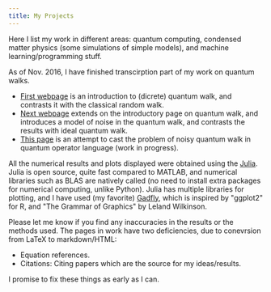 ```yaml
---
title: My Projects
---
```


Here I list my work in different areas: quantum computing, condensed matter physics (some simulations of simple models), and machine learning/programming stuff.

As of Nov. 2016, I have finished transcirption part of my work on quantum walks.

- [First webpage](/work/quantumwalk_intro.html) is an introduction to (dicrete) quantum walk, and contrasts it with the classical random walk.  
- [Next webpage](/work/quantumwalk_noisy.html) extends on the introductory page on quantum walk, and introduces a model of noise in the quantum walk, and contrasts the results with ideal quantum walk.  
- [This page](/work/kraus1.html) is an attempt to cast the problem of noisy quantum walk in quantum operator language (work in progress).  

All the numerical results and plots displayed were obtained using the [Julia](https://julialang.org). Julia is open source, quite fast compared to MATLAB, and numerical libraries such as BLAS are natively called (no need to install extra packages for numerical computing, unlike Python). Julia has multiple libraries for plotting, and I have used (my favorite) [Gadfly](http://gadflyjl.org/), which is inspired by "ggplot2" for R, and "The Grammar of Graphics" by Leland Wilkinson.

Please let me know if you find any inaccuracies in the results or the methods used. The pages in work have two deficiencies, due to conevrsion from LaTeX to markdown/HTML:

- Equation references.    
- Citations: Citing papers which are the source for my ideas/results.  

I promise to fix these things as early as I can.
